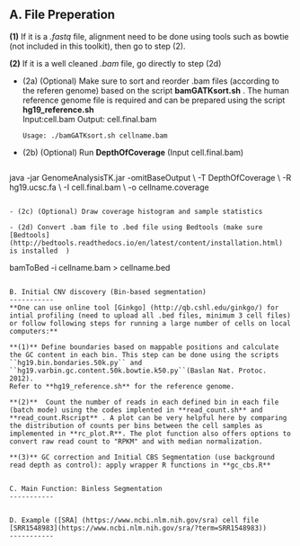 A. File Preperation
-----------
**(1)** If it is a *.fastq* file, alignment need to be done using tools such as bowtie (not included in this toolkit), then go to step (2).

**(2)** If it is a well cleaned *.bam* file, go directly to step (2d)

- (2a) (Optional) Make sure to sort and reorder .bam files (according to the referen genome) based on the script **bamGATKsort.sh** . The human reference genome file is required and can be prepared using the script **hg19_reference.sh**  
  Input:cell.bam Output: cell.final.bam
  ```
  Usage: ./bamGATKsort.sh cellname.bam  
  ```

- (2b) (Optional) Run **DepthOfCoverage** (Input cell.final.bam)
  ```
java -jar GenomeAnalysisTK.jar \-omitBaseOutput \ -T DepthOfCoverage \ -R hg19.ucsc.fa \ -I cell.final.bam \ -o cellname.coverage
  ```

- (2c) (Optional) Draw coverage histogram and sample statistics

- (2d) Convert .bam file to .bed file using Bedtools (make sure [Bedtools] (http://bedtools.readthedocs.io/en/latest/content/installation.html) is installed  )
  ```
bamToBed -i cellname.bam > cellname.bed
  ```
  
B. Initial CNV discovery (Bin-based segmentation)
-----------
**One can use online tool [Ginkgo] (http://qb.cshl.edu/ginkgo/) for intial profiling (need to upload all .bed files, minimum 3 cell files) or follow following steps for running a large number of cells on local computers:** 

**(1)** Define boundaries based on mappable positions and calculate the GC content in each bin. This step can be done using the scripts ``hg19.bin.bondaries.50k.py`` and ``hg19.varbin.gc.content.50k.bowtie.k50.py``(Baslan Nat. Protoc. 2012).
Refer to **hg19_reference.sh** for the reference genome.

**(2)**  Count the number of reads in each defined bin in each file (batch mode) using the codes implented in **read_count.sh** and **read_count.Rscript** . A plot can be very helpful here by comparing the distribution of counts per bins between the cell samples as  implemented in **rc_plot.R**. The plot function also offers options to convert raw read count to "RPKM" and with median normalization. 

**(3)** GC correction and Initial CBS Segmentation (use background read depth as control): apply wrapper R functions in **gc_cbs.R**


C. Main Function: Binless Segmentation
-----------


D. Example ([SRA] (https://www.ncbi.nlm.nih.gov/sra) cell file [SRR1548983](https://www.ncbi.nlm.nih.gov/sra/?term=SRR1548983))
-----------






